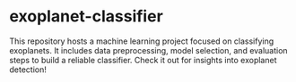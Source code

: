 # exoplanet-classifier
This repository hosts a machine learning project focused on classifying exoplanets. It includes data preprocessing, model selection, and evaluation steps to build a reliable classifier. Check it out for insights into exoplanet detection!
